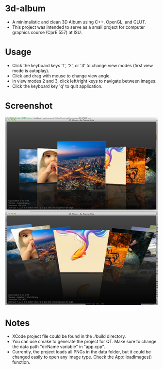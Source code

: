 3d-album
=========

- A minimalistic and clean 3D Album using C++, OpenGL, and GLUT.
- This project was intended to serve as a small project for computer graphics course (CprE 557) at ISU.

Usage
======
- Click the keyboard keys '1', '2', or '3' to change view modes (first view mode is autoplay).
- Click and drag with mouse to change view angle.
- In view modes 2 and 3, click left/right keys to navigate between images.
- Click the keyboard key 'q' to quit application.

Screenshot
===========

![Screenshot](https://raw.githubusercontent.com/ogamal/3d-album/master/Screen%20Shot%202014-12-29%20at%201.00.58%20AM.jpg)
![Screenshot](https://raw.githubusercontent.com/ogamal/3d-album/master/Screen%20Shot%202014-12-29%20at%201.07.17%20AM.jpg)

Notes
======
- XCode project file could be found in the ./build directory.
- You can use cmake to generate the project for QT. Make sure to change the data path "dirName variable" in "app.cpp".
- Currently, the project loads all PNGs in the data folder, but it could be changed easily to open any image type. Check the App::loadImages() function.
